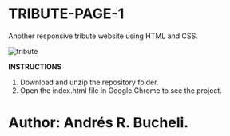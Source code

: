 # TRIBUTE-PAGE-1

Another responsive tribute website using HTML and CSS.

![tribute](https://raw.githubusercontent.com/anferebu/TRIBUTE-PAGE-1/master/tributepage1.jpg)

<strong>INSTRUCTIONS</strong>
1. Download and unzip the repository folder.
2. Open the index.html file in Google Chrome to see the project.

# Author: Andrés R. Bucheli.
